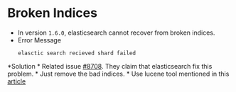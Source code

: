 # Broken Indices
* In version `1.6.0`, elasticsearch cannot recover from broken indices.
 * Error Message
     ```
    elasctic search recieved shard failed
     ```
 *Solution
     * Related issue [#8708](https://github.com/elastic/elasticsearch/issues/8708). They claim that elasticsearch fix this problem.
     * Just remove the bad indices.
     * Use lucene tool mentioned in this [article](http://www.jillesvangurp.com/2015/02/18/elasticsearch-failed-shard-recovery/)
